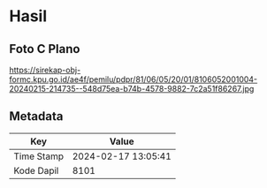 # Hasil

## Foto C Plano

https://sirekap-obj-formc.kpu.go.id/ae4f/pemilu/pdpr/81/06/05/20/01/8106052001004-20240215-214735--548d75ea-b74b-4578-9882-7c2a51f86267.jpg


## Metadata

| Key        | Value               |
| ---------- | ------------------- |
| Time Stamp | 2024-02-17 13:05:41 |
| Kode Dapil | 8101                |



